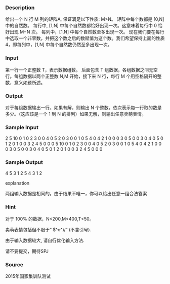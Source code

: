 
### Description
给出一个 N 行 M 列的矩阵A, 保证满足以下性质:
M>N。
矩阵中每个数都是 [0,N] 中的自然数。
每行中, [1,N] 中每个自然数都恰好出现一次。这意味着每行中 0 恰好出现 M−N 次。
每列中，[1,N] 中每个自然数至多出现一次。
现在我们要在每行中选取一个非零数，并把这个数之后的数赋值为这个数。我们希望保持上面的性质4，即每列中，[1,N] 中每个自然数仍然至多出现一次。


### Input
第一行一个正整数 T，表示数据组数。
后面包含 T 组数据，各组数据之间无空行。每组数据以两个正整数 N,M 开始，接下来 N 行，每行 M 个用空格隔开的整数，意义如题所述。


### Output
对于每组数据输出一行。如果有解，则输出 N 个整数，依次表示每一行取的数是多少。（这应该是一个 1 到 N 的排列）如果无解，则输出任意卖萌表情。


### Sample Input
2
5 10
0 1 0 2 3 0 0 4 0 5
2 0 3 0 0 1 0 5 4 0
4 2 1 0 0 0 3 0 5 0
0 3 0 4 0 5 0 1 2 0
1 0 0 3 2 4 5 0 0 0
5 10
0 1 0 2 3 0 0 4 0 5
2 0 3 0 0 1 0 5 4 0
4 2 1 0 0 0 3 0 5 0
0 3 0 4 0 5 0 1 2 0
1 0 0 3 2 4 5 0 0 0
### Sample Output
4 5 3 1 2
5 4 3 1 2

explanation

两组输入数据是相同的。由于结果不唯一，你可以给出任意一组合法答案
### Hint
对于 100% 的数据，N<200,M<400,T<50。

卖萌表情包括但不限于“ $^o^)/” (不含引号).

由于输入数据较大, 请自行优化输入方法.

请不要提交，期待SPJ
### Source
2015年国家集训队测试